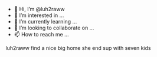 - 👋 Hi, I’m @luh2raww
- 👀 I’m interested in ...
- 🌱 I’m currently learning ...
- 💞️ I’m looking to collaborate on ...
- 📫 How to reach me ...

<!---
luh2raww/luh2raww is a ✨ special ✨ repository because its `README.md` (this file) appears on your GitHub profile.
You can click the Preview link to take a look at your changes.
--->
luh2raww find a nice big home
she end sup with seven kids
